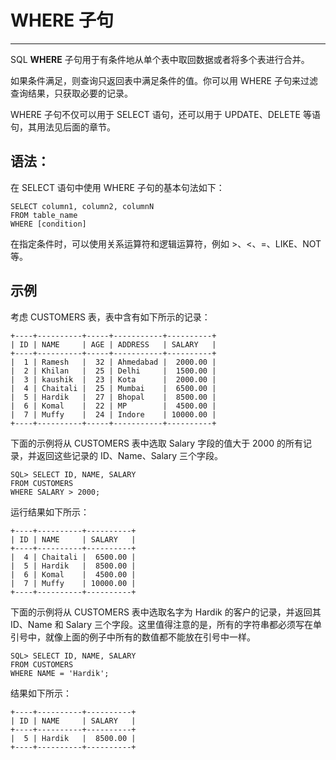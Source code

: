 # WHERE 子句 #

----------

SQL **WHERE** 子句用于有条件地从单个表中取回数据或者将多个表进行合并。

如果条件满足，则查询只返回表中满足条件的值。你可以用 WHERE 子句来过滤查询结果，只获取必要的记录。

WHERE 子句不仅可以用于 SELECT 语句，还可以用于 UPDATE、DELETE 等语句，其用法见后面的章节。

## 语法： ##

在 SELECT 语句中使用 WHERE 子句的基本句法如下：

    SELECT column1, column2, columnN 
    FROM table_name
    WHERE [condition]

在指定条件时，可以使用关系运算符和逻辑运算符，例如 >、<、=、LIKE、NOT 等。

## 示例 ##

考虑 CUSTOMERS 表，表中含有如下所示的记录：

    +----+----------+-----+-----------+----------+
    | ID | NAME     | AGE | ADDRESS   | SALARY   |
    +----+----------+-----+-----------+----------+
    |  1 | Ramesh   |  32 | Ahmedabad |  2000.00 |
    |  2 | Khilan   |  25 | Delhi     |  1500.00 |
    |  3 | kaushik  |  23 | Kota      |  2000.00 |
    |  4 | Chaitali |  25 | Mumbai    |  6500.00 |
    |  5 | Hardik   |  27 | Bhopal    |  8500.00 |
    |  6 | Komal    |  22 | MP        |  4500.00 |
    |  7 | Muffy    |  24 | Indore    | 10000.00 |
    +----+----------+-----+-----------+----------+

下面的示例将从 CUSTOMERS 表中选取 Salary 字段的值大于 2000 的所有记录，并返回这些记录的 ID、Name、Salary 三个字段。

    SQL> SELECT ID, NAME, SALARY 
    FROM CUSTOMERS
    WHERE SALARY > 2000;

运行结果如下所示：

    +----+----------+----------+
    | ID | NAME     | SALARY   |
    +----+----------+----------+
    |  4 | Chaitali |  6500.00 |
    |  5 | Hardik   |  8500.00 |
    |  6 | Komal    |  4500.00 |
    |  7 | Muffy    | 10000.00 |
    +----+----------+----------+

下面的示例将从 CUSTOMERS 表中选取名字为 Hardik 的客户的记录，并返回其 ID、Name 和 Salary 三个字段。这里值得注意的是，所有的字符串都必须写在单引号中，就像上面的例子中所有的数值都不能放在引号中一样。

    SQL> SELECT ID, NAME, SALARY 
    FROM CUSTOMERS
    WHERE NAME = 'Hardik';

结果如下所示：

    +----+----------+----------+
    | ID | NAME     | SALARY   |
    +----+----------+----------+
    |  5 | Hardik   |  8500.00 |
    +----+----------+----------+
